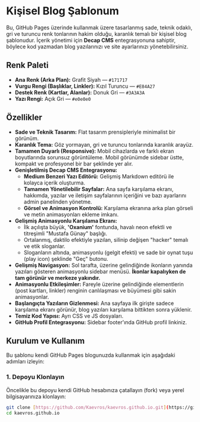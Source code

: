# Kişisel Blog Şablonum

Bu, GitHub Pages üzerinde kullanmak üzere tasarlanmış sade, teknik odaklı, gri ve turuncu renk tonlarının hakim olduğu, karanlık temalı bir kişisel blog şablonudur. İçerik yönetimi için **Decap CMS** entegrasyonuna sahiptir, böylece kod yazmadan blog yazılarınızı ve site ayarlarınızı yönetebilirsiniz.

## Renk Paleti

* **Ana Renk (Arka Plan):** Grafit Siyah — `#171717`
* **Vurgu Rengi (Başlıklar, Linkler):** Kızıl Turuncu — `#E84A27`
* **Destek Renk (Kartlar, Alanlar):** Donuk Gri — `#3A3A3A`
* **Yazı Rengi:** Açık Gri — `#e0e0e0`

## Özellikler

* **Sade ve Teknik Tasarım:** Flat tasarım prensipleriyle minimalist bir görünüm.
* **Karanlık Tema:** Göz yormayan, gri ve turuncu tonlarında karanlık arayüz.
* **Tamamen Duyarlı (Responsive):** Mobil cihazlarda ve farklı ekran boyutlarında sorunsuz görüntüleme. Mobil görünümde sidebar üstte, kompakt ve profesyonel bir bar şeklinde yer alır.
* **Genişletilmiş Decap CMS Entegrasyonu:**
    * **Medium Benzeri Yazı Editörü:** Gelişmiş Markdown editörü ile kolayca içerik oluşturma.
    * **Tamamen Yönetilebilir Sayfalar:** Ana sayfa karşılama ekranı, hakkımda, yazılar ve iletişim sayfalarının içeriğini ve bazı ayarlarını admin panelinden yönetme.
    * **Görsel ve Animasyon Kontrolü:** Karşılama ekranına arka plan görseli ve metin animasyonları ekleme imkanı.
* **Gelişmiş Animasyonlu Karşılama Ekranı:**
    * İlk açılışta büyük, **'Oxanium'** fontunda, havalı neon efektli ve titreşimli "Mustafa Günay" başlığı.
    * Ortalanmış, daktilo efektiyle yazılan, silinip değişen "hacker" temalı ve etik sloganlar.
    * Sloganların altında, animasyonlu (gelgit efekti) ve sade bir oynat tuşu (play icon) şeklinde "Geç" butonu.
* **Gelişmiş Navigasyon:** Sol tarafta, üzerine gelindiğinde ikonların yanında yazıları gösteren animasyonlu sidebar menüsü. **İkonlar kapalıyken de tam görünür ve merkeze yakındır.**
* **Animasyonlu Etkileşimler:** Fareyle üzerine gelindiğinde elementlerin (post kartları, linkler) renginin canlılaşması ve büyümesi gibi sakin animasyonlar.
* **Başlangıçta Yazıların Gizlenmesi:** Ana sayfaya ilk girişte sadece karşılama ekranı görünür, blog yazıları karşılama bittikten sonra yüklenir.
* **Temiz Kod Yapısı:** Ayrı CSS ve JS dosyaları.
* **GitHub Profil Entegrasyonu:** Sidebar footer'ında GitHub profil linkiniz.

## Kurulum ve Kullanım

Bu şablonu kendi GitHub Pages blogunuzda kullanmak için aşağıdaki adımları izleyin:

### 1. Depoyu Klonlayın

Öncelikle bu depoyu kendi GitHub hesabınıza çatallayın (fork) veya yerel bilgisayarınıza klonlayın:

```bash
git clone [https://github.com/Kaevros/kaevros.github.io.git](https://github.com/Kaevros/kaevros.github.io.git)
cd kaevros.github.io
